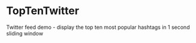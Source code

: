 # TopTenTwitter

Twitter feed demo - display the top ten most popular hashtags in 1 second sliding window
